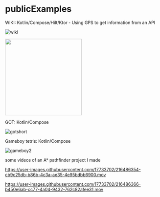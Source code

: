 # publicExamples

WIKI: Kotlin/Compose/Hilt/Ktor - Using GPS to get information from an API

![wiki](https://user-images.githubusercontent.com/17733702/217066635-e0d2d287-9303-4dd4-9f3b-ac1710e84f0e.gif)

<img src="[/images/output/video1.gif](https://user-images.githubusercontent.com/17733702/217066635-e0d2d287-9303-4dd4-9f3b-ac1710e84f0e.gif)" width="250" height="250"/>

GOT: Kotlin/Compose

![gotshort](https://user-images.githubusercontent.com/17733702/217055877-0a7788ee-87a4-41e3-acf9-ffefb9e04751.gif)


Gameboy tetris: Kotlin/Compose

![gameboy2](https://user-images.githubusercontent.com/17733702/217046867-97218a15-d7f9-4e5c-9ad8-0fd0d307c4d3.gif)


some videos of an A* pathfinder project I made

https://user-images.githubusercontent.com/17733702/216486354-cb9c25db-b86b-4c3a-ae35-4e95bdbb6900.mov



https://user-images.githubusercontent.com/17733702/216486366-b450e6ab-cc77-4a04-9432-762c82afee31.mov

